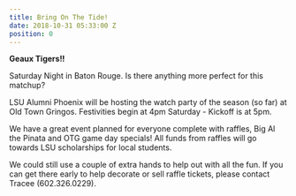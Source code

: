 ```yaml
---
title: Bring On The Tide!
date: 2018-10-31 05:33:00 Z
position: 0
---
```


**Geaux Tigers!!**
 
Saturday Night in Baton Rouge. Is there anything more perfect for this matchup?  
 
LSU Alumni Phoenix will be hosting the watch party of the season (so far) at Old Town Gringos. Festivities begin at 4pm Saturday - Kickoff is at 5pm.   
 
We have a great event planned for everyone complete with raffles, Big Al the Pinata and OTG game day specials! All funds from raffles will go towards LSU scholarships for local students. 
 
We could still use a couple of extra hands to help out with all the fun. If you can get there early to help decorate or sell raffle tickets, please contact Tracee (602.326.0229).  
